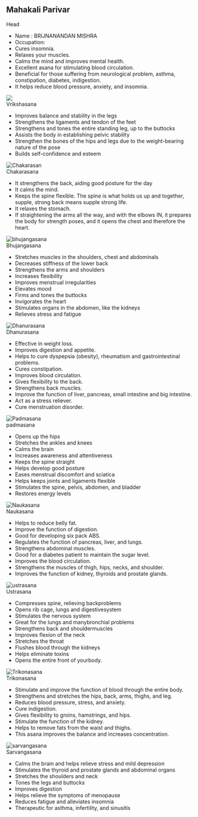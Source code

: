
<!DOCTYPE html>
<html><!--Made by RAJAT PORWAL
        Total time taken - 2:30hrs(approx)
        YOGA SE HOGA!-->
<head>
    <title>Mahakali Parivar</title>
    <meta name="viewport" content="width=device-width, initial-scale=1.0">
<link rel = "stylesheet" type = "text/css" href = "/storage/emulated/0/h/myfile1.css" />



</head>
<body>
    <h2>Mahakali Parivar</h2>
    <div class="card">
        <img src="" alt="">
        <div>Head</div>
        <span class="description"><ul>
            <li> Name : BRIJNANANDAN MISHRA
<li>Occupation:</li>
<li>Cures insomnia.</li>
<li>Relaxes your muscles.</li>
<li>Calms the mind and improves mental health.</li>
<li>Excellent asana for stimulating blood circulation.</li>
<li>Beneficial for those suffering from neurological problem, asthma, constipation, diabetes, indigestion.</li>
<li>It helps reduce blood pressure, anxiety, and insomnia.</li></ul></span>
    </div>
    <div class="card">
        <img src="/storage/emulated/0/h/1st.jpg">
        <div>Vrikshasana</div>
        <span class="description"><ul><li>Improves balance and stability in the legs</li>
<li>Strengthens the ligaments and tendon of the feet</li>
<li>Strengthens and tones the entire standing leg, up to the buttocks</li>
<li>Assists the body in establishing pelvic stability</li>
<li>Strengthen the bones of the hips and legs due to the weight-bearing nature of the pose</li>
<li>Builds self-confidence and esteem</li>
</ul></span>
    </div>
    <div class="card">
        <img src="https://image.shutterstock.com/image-photo/side-view-beautiful-young-woman-260nw-528602431.jpg" alt="Chakarasan">
        <div>Chakarasana</div>
        <span class="description"><ul>
<li>It strengthens the back, aiding good posture for the day</li>
<li>It calms the mind.</li>
<li>Keeps the spine flexible. The spine is what holds us up and together, supple, strong back means supple strong life.</li>
<li>It relaxes the stomach.</li>
<li>If straightening the arms all the way, and with the elbows IN, it prepares the body for strength poses, and it opens the chest and therefore the heart.</li></ul></span>
    </div>
    <div class="card">
        <img src="https://eyogaguru.com/wp-content/uploads/2013/07/bhujangasana-cobrapose-big.jpg" alt="bhujangasana">
        <div>Bhujangasana</div>
        <span class="description"><ul><li>Stretches muscles in the shoulders, chest and abdominals
<li>Decreases stiffness of the lower back</li>
<li>Strengthens the arms and shoulders</li>
<li>Increases flexibility</li>
<li>Improves menstrual irregularities</li>
<li>Elevates mood</li>
<li>Firms and tones the buttocks</li>
<li>Invigorates the heart</li>
<li>Stimulates organs in the abdomen, like the kidneys</li>
<li>Relieves stress and fatigue</li>
</ul></span>
    </div>
    <div class="card">
        <img src="https://www.alphamale.co/wp-content/uploads/2017/12/Dhanurasana-1.jpg.webp" alt="Dhanurasana">
        <div>Dhanurasana</div>
        <span class="description"><ul><li>Effective in weight loss.</li>
<li>Improves digestion and appetite.</li>
<li>Helps to cure dyspepsia (obesity), rheumatism and gastrointestinal problems.</li>
<li>Cures constipation.</li>
<li>Improves blood circulation.</li>
<li>Gives flexibility to the back.</li>
<li>Strengthens back muscles.</li>
<li>Improve the function of liver, pancreas, small intestine and big intestine.</li>
<li>Act as a stress reliever.</li>
<li>Cure menstruation disorder.</li></ul></span>
    </div>
    <div class="card">
        <img src="https://www.yogaasan.com/wp-content/uploads/2016/09/image0041.png" alt="Padmasana">
        <div>padmasana</div>
        <span class="description"><ul><li>Opens up the hips</li>
<li>Stretches the ankles and knees</li>
<li>Calms the brain</li>
<li>Increases awareness and attentiveness</li>
<li>Keeps the spine straight</li>
<li>Helps develop good posture</li>
<li>Eases menstrual discomfort and sciatica</li>
<li>Helps keeps joints and ligaments flexible</li>
<li>Stimulates the spine, pelvis, abdomen, and bladder</li>
<li>Restores energy levels</li></ul></span>
    </div>
    <div class="card">
        <img src="https://eyogaguru.com/wp-content/uploads/2013/09/Naukasana-Boat-Yoga-Pose-.jpg" alt="Naukasana">
        <div>Naukasana</div>
        <span class="description"><ul><li>Helps to reduce belly fat.</li>
<li>Improve the function of digestion.</li>
<li>Good for developing six pack ABS.</li>
<li>Regulates the function of pancreas, liver, and lungs.</li>
<li>Strengthens abdominal muscles.</li>
<li>Good for a diabetes patient to maintain the sugar level.</li>
<li>Improves the blood circulation.</li>
<li>Strengthens the muscles of thigh, hips, necks, and shoulder.</li>
<li>Improves the function of kidney, thyroids and prostate glands.</li></ul></span>
    </div>
    <div class="card">
        <img src="http://www.augustyoga.com/Uploads/Asana/51/ustrasana.jpg" alt="ustrasana">
        <div>Ustrasana</div>
        <span class="description"><ul><li>Compresses spine, relieving backproblems</li>
<li>Opens rib cage, lungs and digestivesystem</li>
<li>Stimulates the nervous system</li>
<li>Great for the lungs and manybronchial problems</li>
<li>Strengthens back and shouldermuscles</li>
<li>Improves flexion of the neck</li>
<li>Stretches the throat</li>
<li>Flushes blood through the kidneys</li>
<li>Helps eliminate toxins</li>
<li>Opens the entire front of yourbody.</li>
</ul></span>
    </div>
    <div class="card">
        <img src="https://indusscrolls.com/wp-content/uploads/2019/04/Trikonasana-Triangle-Pose-848x480.jpg" alt="Trikonasana">
        <div>Trikonasana</div>
        <span class="description"><ul><li>Stimulate and improve the function of blood through the entire body.</li>
<li>Strengthens and stretches the hips, back, arms, thighs, and leg.</li>
<li>Reduces blood pressure, stress, and anxiety.</li>
<li>Cure indigestion.</li>
<li>Gives flexibility to groins, hamstrings, and hips.</li>

<li>Stimulate the function of the kidney.</li>
<li>Helps to remove fats from the waist and thighs.</li>
<li>This asana improves the balance and increases concentration.</li></ul></span>
    </div>
    <div class="card">
        <img src="https://www.alphamale.co/wp-content/uploads/2017/12/sarvangasana.jpg.webp" alt="sarvangasana">
        <div>Sarvangasana</div>
        <span class="description"><ul><li>Calms the brain and helps relieve stress and mild depression</li>
<li>Stimulates the thyroid and prostate glands and abdominal organs</li>
<li>Stretches the shoulders and neck</li>
<li>Tones the legs and buttocks</li>
<li>Improves digestion</li>
<li>Helps relieve the symptoms of menopause</li>
<li>Reduces fatigue and alleviates insomnia</li>
<li>Therapeutic for asthma, infertility, and sinusitis</li></ul></span>
    </div>
</body>
</html>
